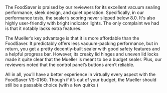 The FoodSaver is praised by our reviewers for its excellent vacuum sealing performance, sleek design, and quiet operation. Specifically, in our performance tests, the sealer’s scoring never slipped below 8.0. It's also highly user-friendly with bright indicator lights. The only complaint we had is that it notably lacks extra features.

The Mueller’s key advantage is that it is more affordable than the FoodSaver. It predictably offers less vacuum-packing performance, but in return, you get a pretty decently-built sealer with good safety features and a helpful progress bar. However, its creaky lid hinges and uneven lid locks made it quite clear that the Mueller is meant to be a budget sealer. Plus, our reviewers noted that the control panel’s buttons aren’t reliable.

All in all, you’ll have a better experience in virtually every aspect with the FoodSaver VS-0160. Though if it’s out of your budget, the Mueller should still be a passable choice (with a few quirks.)